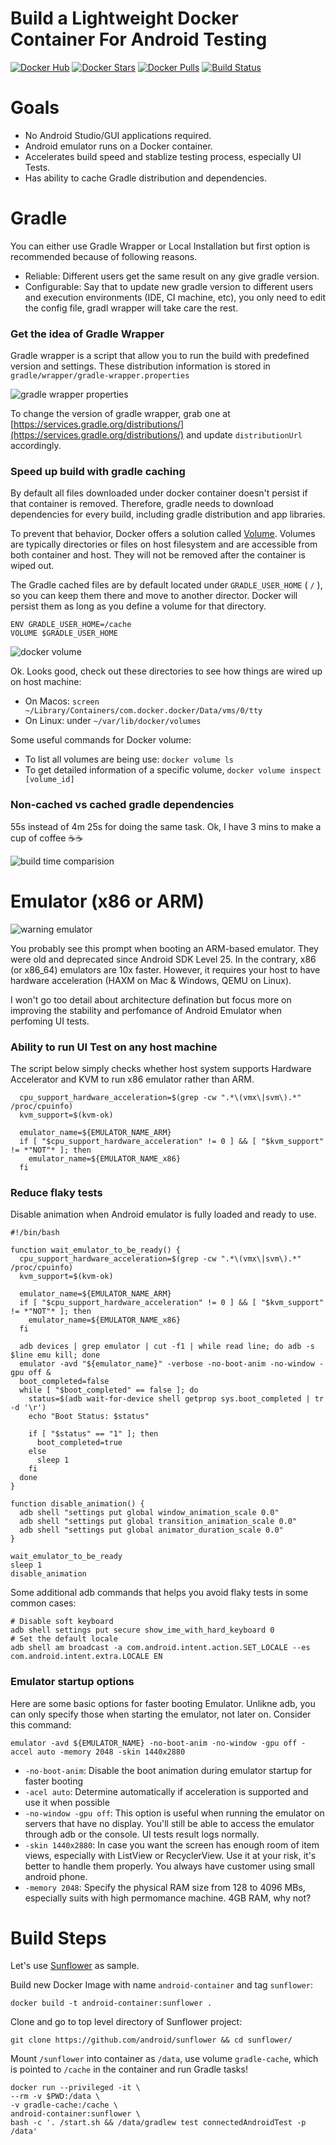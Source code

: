 # Build a Lightweight Docker Container For Android Testing

[![Docker Hub](https://img.shields.io/badge/Docker%20Hub-info-blue.svg)](https://hub.docker.com/r/codecaigicungduoc/android-container/)
[![Docker Stars](https://img.shields.io/docker/stars/thyrlian/android-sdk.svg)](https://hub.docker.com/r/codecaigicungduoc/android-container/)
[![Docker Pulls](https://img.shields.io/docker/pulls/thyrlian/android-sdk.svg)](https://hub.docker.com/r/codecaigicungduoc/android-container/)
[![Build Status](https://travis-ci.com/fastphat/android-container.svg?branch=master)](https://travis-ci.com/fastphat/android-container)

# Goals

* No Android Studio/GUI applications required.
* Android emulator runs on a Docker container.
* Accelerates build speed and stablize testing process, especially UI Tests.
* Has ability to cache Gradle distribution and dependencies.


# Gradle
You can either use Gradle Wrapper or Local Installation but first option is recommended because of following reasons.

* Reliable: Different users get the same result on any give gradle version.
* Configurable: Say that to update new gradle version to different users and execution environments (IDE, CI machine, etc), you only need to edit the config file, gradl wrapper will take care the rest.


### Get the idea of Gradle Wrapper
Gradle wrapper is a script that allow you to run the build with predefined version and settings. These distribution information is stored in `gradle/wrapper/gradle-wrapper.properties`

![gradle wrapper properties](https://github.com/fastphat/android-container/blob/master/images/gradle-wrapper.png?raw=true)

To change the version of gradle wrapper, grab one at [https://services.gradle.org/distributions/](https://services.gradle.org/distributions/) and update `distributionUrl` accordingly.

### Speed up build with gradle caching
By default all files downloaded under docker container doesn't persist if that container is removed. Therefore, gradle needs to download dependencies for every build, including gradle distribution and app libraries.

To prevent that behavior, Docker offers a solution called [Volume](https://docs.docker.com/storage/). Volumes are typically directories or files on host filesystem and are accessible from both container and host. They will not be removed after the container is wiped out.

The Gradle cached files are by default located under `GRADLE_USER_HOME` ( `/` ), so you can keep them there and move to another director. Docker will persist them as long as you define a volume for that directory. 

```
ENV GRADLE_USER_HOME=/cache
VOLUME $GRADLE_USER_HOME
```

![docker volume](https://github.com/fastphat/android-container/blob/master/images/docker-volume.png?raw=true)

Ok. Looks good, check out these directories to see how things are wired up on host machine:

- On Macos: `screen ~/Library/Containers/com.docker.docker/Data/vms/0/tty`
- On Linux: under `~/var/lib/docker/volumes`

Some useful commands for Docker volume:

* To list all volumes are being use: `docker volume ls`
* To get detailed information of a specific volume, `docker volume inspect [volume_id]`

### Non-cached vs cached gradle dependencies

55s instead of 4m 25s for doing the same task. Ok, I have 3 mins to make a cup of coffee ☕☕

![build time comparision](https://github.com/fastphat/android-container/blob/master/images/build-time.png?raw=true)

# Emulator (x86 or ARM)

![warning emulator](https://github.com/fastphat/android-container/blob/master/images/arm.png?raw=true)

You probably see this prompt when booting an ARM-based emulator. They were old and deprecated since Android SDK Level 25. In the contrary, x86 (or x86_64) emulators are 10x faster. However, it requires your host to have hardware acceleration (HAXM on Mac & Windows, QEMU on Linux). 

I won't go too detail about architecture defination but focus more on improving the stability and perfomance of Android Emulator when perfoming UI tests. 

### Ability to run UI Test on any host machine
The script below simply checks whether host system supports Hardware Accelerator and KVM to run x86 emulator rather than ARM.

```shell
  cpu_support_hardware_acceleration=$(grep -cw ".*\(vmx\|svm\).*" /proc/cpuinfo)
  kvm_support=$(kvm-ok)

  emulator_name=${EMULATOR_NAME_ARM}
  if [ "$cpu_support_hardware_acceleration" != 0 ] && [ "$kvm_support" != *"NOT"* ]; then
    emulator_name=${EMULATOR_NAME_x86}
  fi
```

### Reduce flaky tests
Disable animation when Android emulator is fully loaded and ready to use.

```shell
#!/bin/bash

function wait_emulator_to_be_ready() {
  cpu_support_hardware_acceleration=$(grep -cw ".*\(vmx\|svm\).*" /proc/cpuinfo)
  kvm_support=$(kvm-ok)

  emulator_name=${EMULATOR_NAME_ARM}
  if [ "$cpu_support_hardware_acceleration" != 0 ] && [ "$kvm_support" != *"NOT"* ]; then
    emulator_name=${EMULATOR_NAME_x86}
  fi

  adb devices | grep emulator | cut -f1 | while read line; do adb -s $line emu kill; done
  emulator -avd "${emulator_name}" -verbose -no-boot-anim -no-window -gpu off &
  boot_completed=false
  while [ "$boot_completed" == false ]; do
    status=$(adb wait-for-device shell getprop sys.boot_completed | tr -d '\r')
    echo "Boot Status: $status"

    if [ "$status" == "1" ]; then
      boot_completed=true
    else
      sleep 1
    fi
  done
}

function disable_animation() {
  adb shell "settings put global window_animation_scale 0.0"
  adb shell "settings put global transition_animation_scale 0.0"
  adb shell "settings put global animator_duration_scale 0.0"
}

wait_emulator_to_be_ready
sleep 1
disable_animation

```

Some additional adb commands that helps you avoid flaky tests in some common cases:

```shell
# Disable soft keyboard
adb shell settings put secure show_ime_with_hard_keyboard 0
# Set the default locale 
adb shell am broadcast -a com.android.intent.action.SET_LOCALE --es com.android.intent.extra.LOCALE EN

```

### Emulator startup options

Here are some basic options for faster booting Emulator. Unlikne adb, you can only specify those when starting the emulator, not later on. Consider this command:


```
emulator -avd ${EMULATOR_NAME} -no-boot-anim -no-window -gpu off -accel auto -memory 2048 -skin 1440x2880
```

* `-no-boot-anim`: Disable the boot animation during emulator startup for faster booting
* `-acel auto`: Determine automatically if acceleration is supported and use it when possible
* `-no-window -gpu off`: This option is useful when running the emulator on servers that have no display. You'll still be able to access the emulator through adb or the console. UI tests result logs normally.
* `-skin 1440x2880`: In case you want the screen has enough room of item views, especially with ListView or RecyclerView. Use it at your risk, it's better to handle them properly. You always have customer using small android phone.
* `-memory 2048`: Specify the physical RAM size from 128 to 4096 MBs, especially suits with high permomance machine. 4GB RAM, why not?

# Build Steps 

Let's use [Sunflower](https://github.com/android/sunflower) as sample.

Build new Docker Image with name `android-container` and tag `sunflower`:

```shell
docker build -t android-container:sunflower .
```

Clone and go to top level directory of Sunflower project:

```shell
git clone https://github.com/android/sunflower && cd sunflower/
```

Mount `/sunflower` into container as `/data`, use volume `gradle-cache`, which is pointed to `/cache` in the container and run Gradle tasks!

```shell
docker run --privileged -it \
--rm -v $PWD:/data \
-v gradle-cache:/cache \
android-container:sunflower \
bash -c '. /start.sh && /data/gradlew test connectedAndroidTest -p /data'
```